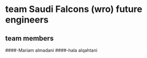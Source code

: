 # team Saudi Falcons (wro) future engineers

## team members
####-Mariam almadani
####-hala alqahtani
